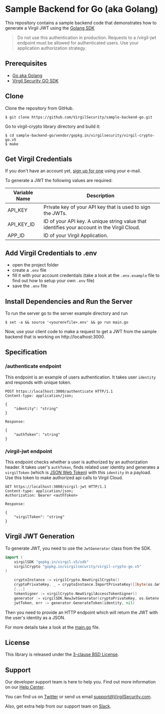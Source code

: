 # Sample Backend for Go (aka Golang)

This repository contains a sample backend code that demonstrates how to generate a Virgil JWT using the [Golang SDK](https://github.com/go-virgil/virgil)

> Do not use this authentication in production. Requests to a /virgil-jwt endpoint must be allowed for authenticated users. Use your application authorization strategy.

## Prerequisites
- [Go aka Golang](https://golang.org/) 
- [Virgil Security GO SDK](https://github.com/go-virgil/virgil/tree/v5)

## Clone

Clone the repository from GitHub.

```
$ git clone https://github.com/VirgilSecurity/sample-backend-go.git
```
Go to virgil-crypto library directory and build it:
```
$ cd sample-backend-go/vendor/gopkg.in/virgilsecurity/virgil-crypto-go.v5
$ make
```

## Get Virgil Credentials

If you don't have an account yet, [sign up for one](https://dashboard.virgilsecurity.com/signup) using your e-mail.

To generate a JWT the following values are required:

| Variable Name                     | Description                    |
|-----------------------------------|--------------------------------|
| API_KEY                  | Private key of your API key that is used to sign the JWTs. |
| API_KEY_ID               | ID of your API key. A unique string value that identifies your account in the Virgil Cloud. |
| APP_ID                   | ID of your Virgil Application. |

## Add Virgil Credentials to .env

- open the project folder
- create a `.env` file
- fill it with your account credentials (take a look at the `.env.example` file to find out how to setup your own `.env` file)
- save the `.env` file


## Install Dependencies and Run the Server
To run the server go to the server example directory and run
```
$ set -a && source '<yourenvfile>.env' && go run main.go
```
Now, use your client code to make a request to get a JWT from the sample backend that is working on http://localhost:3000.

## Specification

### /authenticate endpoint
This endpoint is an example of users authentication. It takes user `identity` and responds with unique token.

```http
POST https://localhost:3000/authenticate HTTP/1.1
Content-type: application/json;

{
    "identity": "string"
}

Response:

{
    "authToken": "string"
}
```

### /virgil-jwt endpoint
This endpoint checks whether a user is authorized by an authorization header. It takes user's `authToken`, finds related user identity and generates a `virgilToken` (which is [JSON Web Token](https://jwt.io/)) with this `identity` in a payload. Use this token to make authorized api calls to Virgil Cloud.

```http
GET https://localhost:3000/virgil-jwt HTTP/1.1
Content-type: application/json;
Authorization: Bearer <authToken>

Response:

{
    "virgilToken": "string"
}
```

## Virgil JWT Generation
To generate JWT, you need to use the `JwtGenerator` class from the SDK.

```go
import (
	virgilSDK "gopkg.in/virgil.v5/sdk"
	virgilCrypto "gopkg.in/virgilsecurity/virgil-crypto-go.v5"
)

	cryptoInstance := virgilCrypto.NewVirgilCrypto()
	cryptoPrivateKey, _ = cryptoInstance.ImportPrivateKey([]byte(os.Getenv("API_KEY")), "")
	[...]
	tokenSigner := virgilCrypto.NewVirgilAccessTokenSigner()
	generator := virgilSDK.NewJwtGenerator(cryptoPrivateKey, os.Getenv("API_KEY_ID"), tokenSigner, os.Getenv("APP_ID"), time.Hour)
	jwtToken, err := generator.GenerateToken(identity, nil)

```
Then you need to provide an HTTP endpoint which will return the JWT with the user's identity as a JSON.

For more details take a look at the [main.go](main.go) file.



## License

This library is released under the [3-clause BSD License](LICENSE.md).

## Support
Our developer support team is here to help you. Find out more information on our [Help Center](https://help.virgilsecurity.com/).

You can find us on [Twitter](https://twitter.com/VirgilSecurity) or send us email support@VirgilSecurity.com.

Also, get extra help from our support team on [Slack](https://virgilsecurity.com/join-community).

